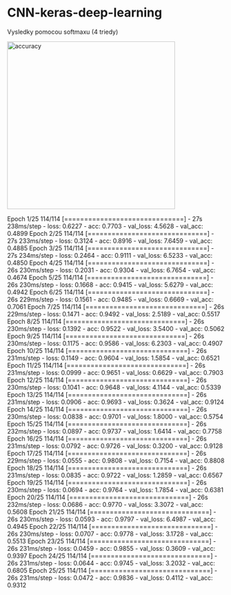 # CNN-keras-deep-learning


Vysledky pomocou softmaxu (4 triedy)


<img width="389" alt="accuracy" src="https://user-images.githubusercontent.com/34098041/55283098-0c951a80-5353-11e9-9d39-5a44e18b6f43.png">


Epoch 1/25
114/114 [==============================] - 27s 238ms/step - loss: 0.6227 - acc: 0.7703 - val_loss: 4.5628 - val_acc: 0.4899
Epoch 2/25
114/114 [==============================] - 27s 233ms/step - loss: 0.3124 - acc: 0.8916 - val_loss: 7.6459 - val_acc: 0.4885
Epoch 3/25
114/114 [==============================] - 27s 234ms/step - loss: 0.2464 - acc: 0.9111 - val_loss: 6.5233 - val_acc: 0.4850
Epoch 4/25
114/114 [==============================] - 26s 230ms/step - loss: 0.2031 - acc: 0.9304 - val_loss: 6.7654 - val_acc: 0.4674
Epoch 5/25
114/114 [==============================] - 26s 230ms/step - loss: 0.1668 - acc: 0.9415 - val_loss: 5.6279 - val_acc: 0.4942
Epoch 6/25
114/114 [==============================] - 26s 229ms/step - loss: 0.1561 - acc: 0.9485 - val_loss: 0.6669 - val_acc: 0.7061
Epoch 7/25
114/114 [==============================] - 26s 229ms/step - loss: 0.1471 - acc: 0.9492 - val_loss: 2.5189 - val_acc: 0.5517
Epoch 8/25
114/114 [==============================] - 26s 230ms/step - loss: 0.1392 - acc: 0.9522 - val_loss: 3.5400 - val_acc: 0.5062
Epoch 9/25
114/114 [==============================] - 26s 230ms/step - loss: 0.1175 - acc: 0.9586 - val_loss: 6.2303 - val_acc: 0.4907
Epoch 10/25
114/114 [==============================] - 26s 231ms/step - loss: 0.1149 - acc: 0.9604 - val_loss: 1.5854 - val_acc: 0.6521
Epoch 11/25
114/114 [==============================] - 26s 231ms/step - loss: 0.0999 - acc: 0.9651 - val_loss: 0.6629 - val_acc: 0.7903
Epoch 12/25
114/114 [==============================] - 26s 230ms/step - loss: 0.1041 - acc: 0.9648 - val_loss: 4.1144 - val_acc: 0.5339
Epoch 13/25
114/114 [==============================] - 26s 231ms/step - loss: 0.0906 - acc: 0.9693 - val_loss: 0.3624 - val_acc: 0.9124
Epoch 14/25
114/114 [==============================] - 26s 230ms/step - loss: 0.0838 - acc: 0.9701 - val_loss: 1.8000 - val_acc: 0.5754
Epoch 15/25
114/114 [==============================] - 26s 232ms/step - loss: 0.0897 - acc: 0.9737 - val_loss: 1.6414 - val_acc: 0.7758
Epoch 16/25
114/114 [==============================] - 26s 231ms/step - loss: 0.0792 - acc: 0.9726 - val_loss: 0.3200 - val_acc: 0.9128
Epoch 17/25
114/114 [==============================] - 26s 229ms/step - loss: 0.0555 - acc: 0.9808 - val_loss: 0.7154 - val_acc: 0.8808
Epoch 18/25
114/114 [==============================] - 26s 231ms/step - loss: 0.0835 - acc: 0.9722 - val_loss: 1.2859 - val_acc: 0.6567
Epoch 19/25
114/114 [==============================] - 26s 230ms/step - loss: 0.0694 - acc: 0.9764 - val_loss: 1.7854 - val_acc: 0.6381
Epoch 20/25
114/114 [==============================] - 26s 232ms/step - loss: 0.0686 - acc: 0.9770 - val_loss: 3.3072 - val_acc: 0.5608
Epoch 21/25
114/114 [==============================] - 26s 230ms/step - loss: 0.0593 - acc: 0.9797 - val_loss: 6.4987 - val_acc: 0.4945
Epoch 22/25
114/114 [==============================] - 26s 230ms/step - loss: 0.0707 - acc: 0.9778 - val_loss: 3.1728 - val_acc: 0.5513
Epoch 23/25
114/114 [==============================] - 26s 231ms/step - loss: 0.0459 - acc: 0.9855 - val_loss: 0.3609 - val_acc: 0.9397
Epoch 24/25
114/114 [==============================] - 26s 231ms/step - loss: 0.0644 - acc: 0.9745 - val_loss: 3.2032 - val_acc: 0.6805
Epoch 25/25
114/114 [==============================] - 26s 231ms/step - loss: 0.0472 - acc: 0.9836 - val_loss: 0.4112 - val_acc: 0.9312
